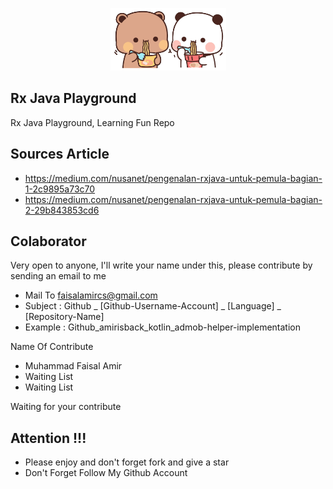 <!-- Eating Ramen -->
<p align="center">
  <img width="185px" height="100px" src="https://raw.githubusercontent.com/amirisback/amirisback/master/docs/image/bear-panda/couple/bear-panda-eating-ramen-02.gif">
</p>

## Rx Java Playground
Rx Java Playground, Learning Fun Repo

## Sources Article 
- https://medium.com/nusanet/pengenalan-rxjava-untuk-pemula-bagian-1-2c9895a73c70
- https://medium.com/nusanet/pengenalan-rxjava-untuk-pemula-bagian-2-29b843853cd6

## Colaborator
Very open to anyone, I'll write your name under this, please contribute by sending an email to me

- Mail To faisalamircs@gmail.com
- Subject : Github _ [Github-Username-Account] _ [Language] _ [Repository-Name]
- Example : Github_amirisback_kotlin_admob-helper-implementation

Name Of Contribute
- Muhammad Faisal Amir
- Waiting List
- Waiting List

Waiting for your contribute

## Attention !!!
- Please enjoy and don't forget fork and give a star
- Don't Forget Follow My Github Account
